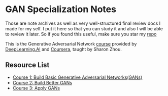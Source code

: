 # GAN Specialization Notes

Those are note archives as well as very well-structured final review docs I made for my self. I put it here so that you can study it and also I will be able to review it later. So if you found this useful, make sure you star my [repo](https://github.com/ToiletCommander/Opensourced-Study-Notes-Berkeley)   

This is the Generative Adversarial Network [course](https://www.deeplearning.ai/program/generative-adversarial-networks-gans-specialization/) provided by [DeepLearning.AI](https://www.deeplearning.ai/) and [Coursera](https://www.coursera.org/), taught by Sharon Zhou.

## Resource List

- [Course 1: Build Basic Generative Adversarial Networks(GANs)](Notes/1-BasicGAN/)
- [Course 2: Build Better GANs](Notes/2-BetterGAN/)
- [Course 3: Apply GANs](Notes/3-ApplyGAN/)